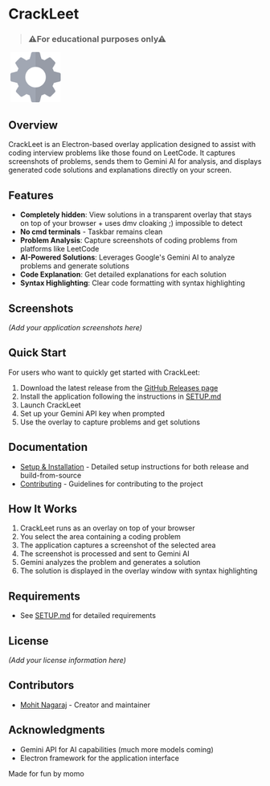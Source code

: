 # CrackLeet

> ### **⚠For educational purposes only⚠**
 ‎ 
<img src="https://github.com/mohit-nagaraj/crackleet/raw/main/electron-app/buildResources/icon.png" alt="CrackLeet Logo" width="100" height="100"/>

## Overview
CrackLeet is an Electron-based overlay application designed to assist with coding interview problems like those found on LeetCode. It captures screenshots of problems, sends them to Gemini AI for analysis, and displays generated code solutions and explanations directly on your screen.

## Features
- **Completely hidden**: View solutions in a transparent overlay that stays on top of your browser + uses dmv cloaking ;) impossible to detect
- **No cmd terminals** - Taskbar remains clean
- **Problem Analysis**: Capture screenshots of coding problems from platforms like LeetCode
- **AI-Powered Solutions**: Leverages Google's Gemini AI to analyze problems and generate solutions
- **Code Explanation**: Get detailed explanations for each solution
- **Syntax Highlighting**: Clear code formatting with syntax highlighting

## Screenshots
_(Add your application screenshots here)_

## Quick Start
For users who want to quickly get started with CrackLeet:

1. Download the latest release from the [GitHub Releases page](https://github.com/mohit-nagaraj/crackleet/releases)
2. Install the application following the instructions in [SETUP.md](SETUP.md)
3. Launch CrackLeet
4. Set up your Gemini API key when prompted
5. Use the overlay to capture problems and get solutions

## Documentation
- [Setup & Installation](SETUP.md) - Detailed setup instructions for both release and build-from-source
- [Contributing](CONTRIBUTIONS.md) - Guidelines for contributing to the project

## How It Works
1. CrackLeet runs as an overlay on top of your browser
2. You select the area containing a coding problem
3. The application captures a screenshot of the selected area
4. The screenshot is processed and sent to Gemini AI
5. Gemini analyzes the problem and generates a solution
6. The solution is displayed in the overlay window with syntax highlighting

## Requirements
- See [SETUP.md](SETUP.md) for detailed requirements

## License
_(Add your license information here)_

## Contributors
- [Mohit Nagaraj](https://github.com/mohit-nagaraj) - Creator and maintainer

## Acknowledgments
- Gemini API for AI capabilities (much more models coming)
- Electron framework for the application interface

Made for fun by momo